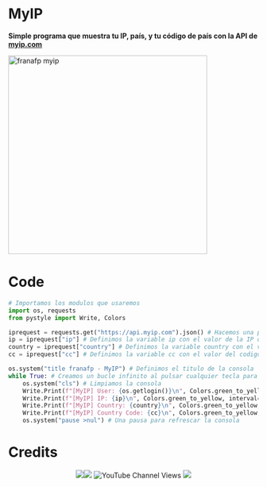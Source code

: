 # MyIP
**Simple programa que muestra tu IP, país, y tu código de país con la API de [myip.com](https://myip.com)**

<p><img src="https://user-images.githubusercontent.com/48841069/212543043-a08e0787-0049-4d01-bcbc-736724c45333.png" height="400px" alt="franafp myip"></p>

# Code

```python
# Importamos los modulos que usaremos
import os, requests
from pystyle import Write, Colors

iprequest = requests.get("https://api.myip.com").json() # Hacemos una peticion a la API de myip.com
ip = iprequest["ip"] # Definimos la variable ip con el valor de la IP que nos devuelve la API
country = iprequest["country"] # Definimos la variable country con el valor del pais que nos devuelve la API
cc = iprequest["cc"] # Definimos la variable cc con el valor del codigo del pais que nos devuelve la API

os.system("title franafp - MyIP") # Definimos el titulo de la consola
while True: # Creamos un bucle infinito al pulsar cualquier tecla para refrescarlo infinitamente
    os.system("cls") # Limpiamos la consola
    Write.Print(f"[MyIP] User: {os.getlogin()}\n", Colors.green_to_yellow, interval=0.02) # Mostramos el usuario del sistema operativo
    Write.Print(f"[MyIP] IP: {ip}\n", Colors.green_to_yellow, interval=0.02) # Mostramos la IP
    Write.Print(f"[MyIP] Country: {country}\n", Colors.green_to_yellow, interval=0.02) # Mostramos el pais
    Write.Print(f"[MyIP] Country Code: {cc}\n", Colors.green_to_yellow, interval=0.02) # Mostramos el codigo del pais
    os.system("pause >nul") # Una pausa para refrescar la consola
```

# Credits
<p align="center">
<a href="https://www.twitter.com/fran_afp_" target="_blank" rel="noreferrer"><img
src="https://img.shields.io/twitter/follow/fran_afp_?logo=twitter&style=for-the-badge&color=0891b2&labelColor=1c1917"
/></a><a href="https://www.github.com/franafp" target="_blank" rel="noreferrer"><img
src="https://img.shields.io/github/followers/franafp?logo=github&style=for-the-badge&color=0891b2&labelColor=1c1917" /></a>
 <a><img alt="YouTube Channel Views" src="https://img.shields.io/youtube/channel/views/UCDIMj1pa2HqUMegbemddwCw?color=0891b2&label=VIEWS&logo=youtube&logoColor=FF0000&style=for-the-badge&labelColor=1c1917"></a>
 <a><img href="https://wtp.franafp.com" src="https://img.shields.io/badge/website-wtp.franafp.com-0891b2?style=for-the-badge&logo=data:image/png;base64,aHR0cHM6Ly9mcmFuYWZwLmVzL21lZGlhL2toZWlzLnBuZw==&logoWidth=14&color=0891b2&labelColor=1c1917"></a>
</p>
